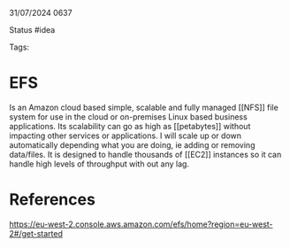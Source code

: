 31/07/2024 0637

Status #idea

Tags:

# EFS

Is an Amazon cloud based simple, scalable and fully managed [[NFS]] file system for use in the cloud or on-premises Linux based business applications.
Its scalability can go as high as [[petabytes]] without impacting other services or applications. I will scale up or down automatically depending what you are doing, ie adding or removing data/files.
It is designed to handle thousands of [[EC2]] instances so it can handle high levels of throughput with out any lag.

# References

https://eu-west-2.console.aws.amazon.com/efs/home?region=eu-west-2#/get-started